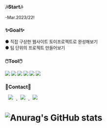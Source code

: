 <h3>🎶Start🎶</h3>
-Mar.2023/22!

<h3>✨Goal✨</h3>
● 직접 구상한 웹사이트 토이프로젝트로 완성해보기<br>
● 팀 단위의 프로젝트 만들어보기

<h3>🖱️Tool🖱️</h3>
<p align="left">
<img src="https://img.shields.io/badge/Illustrator-FF9A00?style=flat-square&logo=Adobe Illustrator&logoColor=white" />
<img src="https://img.shields.io/badge/Premiere Pro-9999FF?style=flat-square&logo=Adobe Premiere Pro&logoColor=white" />
<img src="https://img.shields.io/badge/After Effects-9999FF?style=flat-square&logo=Adobe After Effects&logoColor=white" />
<img src="https://img.shields.io/badge/Photoshop-31A8FF?style=flat-square&logo=Adobe Photoshop&logoColor=white" />
<img src="https://img.shields.io/badge/HTML5-E34F26?style=flat-square&logo=HTML5&logoColor=white" />
<img src="https://img.shields.io/badge/CSS3-1572B6?style=flat-square&logo=CSS3&logoColor=white"/>
</p>

<h3>📝Contact📝</h3>
<a href="https://blog.naver.com/siyo0v0">
    <img src="http://img.shields.io/badge/N.Blog-03C75A?style=flat&logo=Naver&logoColor=white&link=https://blog.naver.com/siyo0v0"
        style="height : auto; margin-left : 10px; margin-right : 10px;"/>
</a>
<a href="https://junior0723@naver.com">
    <img src="http://img.shields.io/badge/Nmail-03C75A?style=flat&logo=Naver&logoColor=white&link=https://junior0723@naver.com"
        style="height : auto; margin-left : 10px; margin-right : 10px;"/>
</a>
<a href="https://instagram.com/mj_0v0_33?igshid=YmMyMTA2M2Y=">
    <img src="http://img.shields.io/badge/Instagram-E4405F?style=flat&logo=Instagram&logoColor=white&link=https://Instagram.com/mj_0v0_33?igshid=YmMyMTA2M2Y="
        style="height : auto; margin-left : 10px; margin-right : 10px;"/>
</a>

# ![Anurag's GitHub stats](https://github-readme-stats.vercel.app/api?username=siyo0723&show_icons=true&theme=radical)
